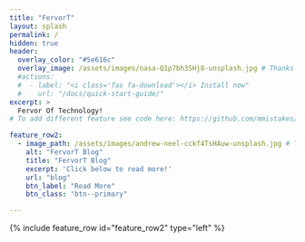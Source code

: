 ```yaml
---
title: "FervorT"
layout: splash
permalink: /
hidden: true
header:
  overlay_color: "#5e616c"
  overlay_image: /assets/images/nasa-Q1p7bh3SHj8-unsplash.jpg # Thanks https://unsplash.com/ for providing images
  #actions:
  #  - label: "<i class='fas fa-download'></i> Install now"
  #    url: "/docs/quick-start-guide/"
excerpt: >
  Fervor Of Technology!
# To add different feature see code here: https://github.com/mmistakes/minimal-mistakes/blob/master/docs/_pages/splash-page.md

feature_row2:
  - image_path: /assets/images/andrew-neel-cckf4TsHAuw-unsplash.jpg # Thanks https://unsplash.com/ for providing images
    alt: "FervorT Blog"
    title: "FervorT Blog"
    excerpt: 'Click below to read more!'
    url: "blog"
    btn_label: "Read More"
    btn_class: "btn--primary"

---
```


{% include feature_row id="feature_row2" type="left" %}